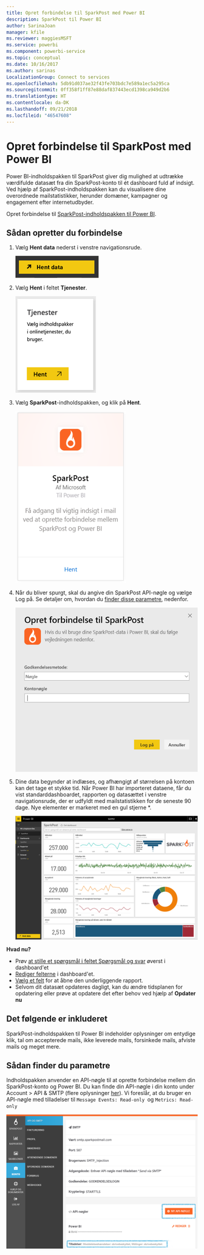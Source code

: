 ```yaml
---
title: Opret forbindelse til SparkPost med Power BI
description: SparkPost til Power BI
author: SarinaJoan
manager: kfile
ms.reviewer: maggiesMSFT
ms.service: powerbi
ms.component: powerbi-service
ms.topic: conceptual
ms.date: 10/16/2017
ms.author: sarinas
LocalizationGroup: Connect to services
ms.openlocfilehash: 5db91d037ae32f43fe703bdc7e589a1ec5a295ca
ms.sourcegitcommit: 0ff358f1ff87e88daf837443ecd1398ca949d2b6
ms.translationtype: HT
ms.contentlocale: da-DK
ms.lasthandoff: 09/21/2018
ms.locfileid: "46547608"
---
```

# <a name="connect-to-sparkpost-with-power-bi"></a>Opret forbindelse til SparkPost med Power BI
Power BI-indholdspakken til SparkPost giver dig mulighed at udtrække værdifulde datasæt fra din SparkPost-konto til ét dashboard fuld af indsigt. Ved hjælp af SparkPost-indholdspakken kan du visualisere dine overordnede mailstatistikker, herunder domæner, kampagner og engagement efter internetudbyder.

Opret forbindelse til [SparkPost-indholdspakken til Power BI](https://app.powerbi.com/getdata/services/spark-post).

## <a name="how-to-connect"></a>Sådan opretter du forbindelse
1. Vælg **Hent data** nederst i venstre navigationsrude.
   
   ![](media/service-connect-to-sparkpost/getdata.png)
2. Vælg **Hent** i feltet **Tjenester**.
   
   ![](media/service-connect-to-sparkpost/services.png)
3. Vælg **SparkPost**-indholdspakken, og klik på **Hent**. 
   
   ![](media/service-connect-to-sparkpost/sparkpost.png)
4. Når du bliver spurgt, skal du angive din SparkPost API-nøgle og vælge Log på. Se detaljer om, hvordan du [finder disse parametre](#FindingParams), nedenfor.
   
   ![](media/service-connect-to-sparkpost/creds.png)
5. Dine data begynder at indlæses, og afhængigt af størrelsen på kontoen kan det tage et stykke tid. Når Power BI har importeret dataene, får du vist standarddashboardet, rapporten og datasættet i venstre navigationsrude, der er udfyldt med mailstatistikken for de seneste 90 dage. Nye elementer er markeret med en gul stjerne \*.
   
   ![](media/service-connect-to-sparkpost/dashboard.png)

**Hvad nu?**

* Prøv [at stille et spørgsmål i feltet Spørgsmål og svar](consumer/end-user-q-and-a.md) øverst i dashboard'et
* [Rediger felterne](service-dashboard-edit-tile.md) i dashboard'et.
* [Vælg et felt](consumer/end-user-tiles.md) for at åbne den underliggende rapport.
* Selvom dit datasæt opdateres dagligt, kan du ændre tidsplanen for opdatering eller prøve at opdatere det efter behov ved hjælp af **Opdater nu**

## <a name="whats-included"></a>Det følgende er inkluderet
SparkPost-indholdspakken til Power BI indeholder oplysninger om entydige klik, tal om accepterede mails, ikke leverede mails, forsinkede mails, afviste mails og meget mere.

<a name="FindingParams"></a>

## <a name="finding-parameters"></a>Sådan finder du parametre
Indholdspakken anvender en API-nøgle til at oprette forbindelse mellem din SparkPost-konto og Power BI. Du kan finde din API-nøgle i din konto under Account \> API & SMTP (flere oplysninger [her](https://support.sparkpost.com/customer/portal/articles/1933377-create-api-keys)). Vi foreslår, at du bruger en API-nøgle med tilladelser til `Message Events: Read-only `og `Metrics: Read-only`

![](media/service-connect-to-sparkpost/sparkpost1.png)

